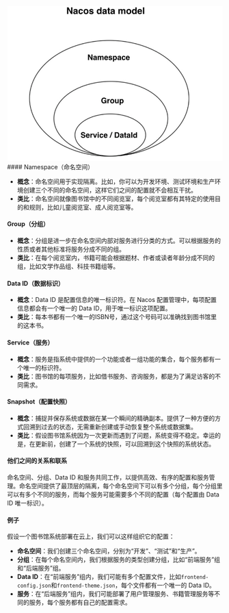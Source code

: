 ![](../../../img/797846f8a4a548e26bbe1677a22e623.png)#### Namespace（命名空间）
- **概念**：命名空间用于实现隔离。比如，你可以为开发环境、测试环境和生产环境创建三个不同的命名空间，这样它们之间的配置就不会相互干扰。
- **类比**：命名空间就像图书馆中的不同阅览室，每个阅览室都有其特定的使用目的和规则，比如儿童阅览室、成人阅览室等。
#### Group（分组）
- **概念**：分组是进一步在命名空间内部对服务进行分类的方式。可以根据服务的性质或者其他标准将服务分成不同的组。
- **类比**：在每个阅览室内，书籍可能会根据题材、作者或读者年龄分成不同的组，比如文学作品组、科技书籍组等。
#### Data ID（数据标识）
- **概念**：Data ID 是配置信息的唯一标识符。在 Nacos 配置管理中，每项配置信息都会有一个唯一的 Data ID，用于唯一标识这项配置。
- **类比**：每本书都有一个唯一的ISBN号，通过这个号码可以准确找到图书馆里的这本书。
#### Service（服务）
- **概念**：服务是指系统中提供的一个功能或者一组功能的集合，每个服务都有一个唯一的标识符。
- **类比**：图书馆的每项服务，比如借书服务、咨询服务，都是为了满足访客的不同需求。
#### Snapshot（配置快照）
- **概念**：捕捉并保存系统或数据在某一个瞬间的精确副本。提供了一种方便的方式回溯到过去的状态，无需重新创建或手动恢复整个系统或数据集。
- **类比**：假设图书馆系统因为一次更新而遇到了问题，系统变得不稳定。幸运的是，在更新前，创建了一个系统的快照，可以回溯到这个快照的系统状态。
#### 他们之间的关系和联系
命名空间、分组、Data ID 和服务共同工作，以提供高效、有序的配置和服务管理。命名空间提供了最顶层的隔离，每个命名空间下可以有多个分组，每个分组里可以有多个不同的服务，而每个服务可能需要多个不同的配置（每个配置由 Data ID 唯一标识）。
#### 例子
假设一个图书馆系统部署在云上，我们可以这样组织它的配置：
- **命名空间**：我们创建三个命名空间，分别为“开发”、“测试”和“生产”。
- **分组**：在每个命名空间内，我们根据服务的类型创建分组，比如“前端服务”组和“后端服务”组。
- **Data ID**：在“前端服务”组内，我们可能有多个配置文件，比如`frontend-config.json`和`frontend-theme.json`，每个文件都有一个唯一的 Data ID。
- **服务**：在“后端服务”组内，我们可能部署了用户管理服务、书籍管理服务等不同的服务，每个服务都有自己的配置需求。